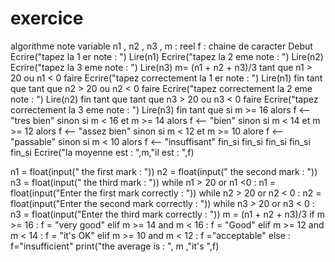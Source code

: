 # exercice
algorithme note
variable 
       n1 , n2 , n3 , m : reel
                 f : chaine de caracter
Debut
     Ecrire("tapez la 1 er note : ")
     Lire(n1)
     Ecrire("tapez la 2 eme note : ")
     Lire(n2)
     Ecrire("tapez la 3 eme note : ")
     Lire(n3)
     m= (n1 + n2 + n3)/3
     tant que n1 > 20 ou n1 < 0 faire
         Ecrire("tapez correctement la 1 er note : ")
         Lire(n1)
     fin tant que
     tant que n2 > 20 ou n2 < 0 faire
         Ecrire("tapez correctement la 2 eme note : ")
         Lire(n2)
     fin tant que
     tant que n3 > 20 ou n3 < 0 faire
         Ecrire("tapez correctement la 3 eme note : ")
         Lire(n3)
     fin tant que
     si m >= 16 alors
        f <-- "tres bien"
     sinon
         si m < 16 et m >= 14 alors
            f <-- "bien"
         sinon
             si m < 14 et m >= 12 alors
                f <-- "assez bien"
            sinon
                 si m < 12 et m >= 10 alore
                    f <-- "passable"
                 sinon
                     si m < 10 alors
                         f <-- "insuffisant"
                     fin_si
                 fin_si
             fin_si
         fin_si
     fin_si
     Ecrire("la moyenne est : ",m,"il est : ",f)




     

n1 = float(input(" the first mark : "))
n2 = float(input(" the second mark : "))
n3 = float(input(" the third mark : "))
while n1 > 20 or n1 <0 :
    n1 = float(input("Enter the first mark correctly  : "))
while n2 > 20 or n2 < 0 :
    n2 = float(input("Enter the second mark correctly : "))
while n3 > 20 or n3 < 0 :
    n3 = float(input("Enter the third mark correctly : "))
m = (n1 + n2 + n3)/3
if m >= 16 :
    f = "very good"
elif m >= 14 and m < 16 :
    f = "Good"
elif m >= 12 and m < 14 :
    f = "it's OK"
elif m >= 10 and m < 12 :
    f ="acceptable"
else :
    f="insufficient"
print("the average is : ", m ,"it's ",f)
